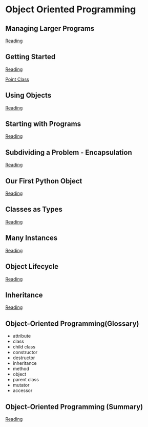 # Object Oriented Programming

## Managing Larger Programs
[Reading](https://eng.libretexts.org/Bookshelves/Computer_Science/Book%3A_Python_for_Everybody_\(Severance\)/14%3A_Object-Oriented_Programming/14.01%3A_Managing_Larger_Programs)

## Getting Started
[Reading](https://eng.libretexts.org/Bookshelves/Computer_Science/Book%3A_Python_for_Everybody_\(Severance\)/14%3A_Object-Oriented_Programming/14.02%3A_Getting_Started) 

[Point Class](./point)

## Using Objects
[Reading](https://eng.libretexts.org/Bookshelves/Computer_Science/Book%3A_Python_for_Everybody_(Severance)/14%3A_Object-Oriented_Programming/14.03%3A_Using_Objects)

## Starting with Programs
[Reading](https://eng.libretexts.org/Bookshelves/Computer_Science/Book%3A_Python_for_Everybody_(Severance)/14%3A_Object-Oriented_Programming/14.04%3A_Starting_with_Programs)

## Subdividing a Problem - Encapsulation
[Reading](https://eng.libretexts.org/Bookshelves/Computer_Science/Book%3A_Python_for_Everybody_(Severance)/14%3A_Object-Oriented_Programming/14.05%3A_Subdividing_a_Problem_-_Encapsulation)

## Our First Python Object
[Reading](https://eng.libretexts.org/Bookshelves/Computer_Science/Book%3A_Python_for_Everybody_(Severance)/14%3A_Object-Oriented_Programming/14.06%3A_Our_First_Python_Object)

## Classes as Types
[Reading](https://eng.libretexts.org/Bookshelves/Computer_Science/Book%3A_Python_for_Everybody_(Severance)/14%3A_Object-Oriented_Programming/14.07%3A_Classes_as_Types)

## Many Instances
[Reading](https://eng.libretexts.org/Bookshelves/Computer_Science/Book%3A_Python_for_Everybody_(Severance)/14%3A_Object-Oriented_Programming/14.08%3A_Many_Instances)

## Object Lifecycle
[Reading](https://eng.libretexts.org/Bookshelves/Computer_Science/Book%3A_Python_for_Everybody_(Severance)/14%3A_Object-Oriented_Programming/14.09%3A_Object_Lifecycle)

## Inheritance
[Reading](https://eng.libretexts.org/Bookshelves/Computer_Science/Book%3A_Python_for_Everybody_(Severance)/14%3A_Object-Oriented_Programming/14.10%3A_Inheritance)

## Object-Oriented Programming(Glossary)
* attribute
* class
* child class
* constructor
* destructor
* inheritance
* method
* object
* parent class
* mutator
* accessor

## Object-Oriented Programming (Summary)
[Reading](https://eng.libretexts.org/Bookshelves/Computer_Science/Book%3A_Python_for_Everybody_(Severance)/14%3A_Object-Oriented_Programming/14.0S%3A_14.S%3A_Object-Oriented_Programming_(Summary))

